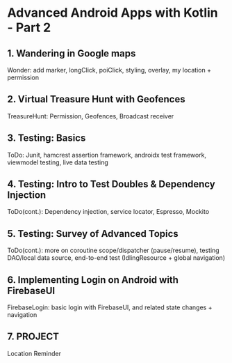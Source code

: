 # Advanced Android Apps with Kotlin - Part 2

## 1. Wandering in Google maps
Wonder: add marker, longClick, poiClick, styling, overlay, my location + permission

## 2. Virtual Treasure Hunt with Geofences
TreasureHunt: Permission, Geofences, Broadcast receiver

## 3. Testing: Basics
ToDo: Junit, hamcrest assertion framework, androidx test framework, viewmodel testing, live data testing

## 4. Testing: Intro to Test Doubles & Dependency Injection
ToDo(cont.): Dependency injection, service locator, Espresso, Mockito

## 5. Testing: Survey of Advanced Topics
ToDo(cont.): more on coroutine scope/dispatcher (pause/resume), testing DAO/local data source, end-to-end test (IdlingResource + global navigation) 

## 6. Implementing Login on Android with FirebaseUI
FirebaseLogin: basic login with FirebaseUI, and related state changes + navigation

## 7. PROJECT
Location Reminder